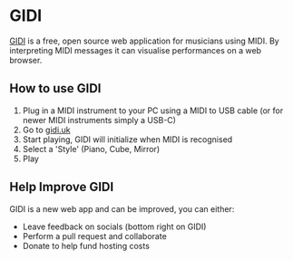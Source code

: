 # GIDI

[GIDI](https://gidi.uk) is a free, open source web application for musicians using MIDI. By interpreting MIDI messages it can visualise performances on a web browser.

## How to use GIDI

1. Plug in a MIDI instrument to your PC using a MIDI to USB cable (or for newer MIDI instruments simply a USB-C)
2. Go to [gidi.uk](https://gidi.uk)
3. Start playing, GIDI will initialize when MIDI is recognised
4. Select a 'Style' (Piano, Cube, Mirror)
5. Play

## Help Improve GIDI

GIDI is a new web app and can be improved, you can either:

- Leave feedback on socials (bottom right on GIDI)
- Perform a pull request and collaborate
- Donate to help fund hosting costs

